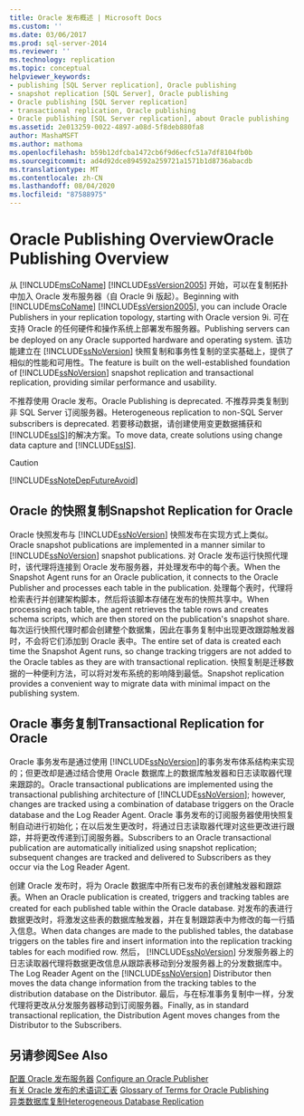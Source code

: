 ```yaml
---
title: Oracle 发布概述 | Microsoft Docs
ms.custom: ''
ms.date: 03/06/2017
ms.prod: sql-server-2014
ms.reviewer: ''
ms.technology: replication
ms.topic: conceptual
helpviewer_keywords:
- publishing [SQL Server replication], Oracle publishing
- snapshot replication [SQL Server], Oracle publishing
- Oracle publishing [SQL Server replication]
- transactional replication, Oracle publishing
- Oracle publishing [SQL Server replication], about Oracle publishing
ms.assetid: 2e013259-0022-4897-a08d-5f8deb880fa8
author: MashaMSFT
ms.author: mathoma
ms.openlocfilehash: b59b12dfcba1472cb6f9d6ecfc51a7df8104fb0b
ms.sourcegitcommit: ad4d92dce894592a259721a1571b1d8736abacdb
ms.translationtype: MT
ms.contentlocale: zh-CN
ms.lasthandoff: 08/04/2020
ms.locfileid: "87588975"
---
```

# <a name="oracle-publishing-overview"></a><span data-ttu-id="58dad-102">Oracle Publishing Overview</span><span class="sxs-lookup"><span data-stu-id="58dad-102">Oracle Publishing Overview</span></span>
  <span data-ttu-id="58dad-103">从 [!INCLUDE[msCoName](../../../includes/msconame-md.md)] [!INCLUDE[ssVersion2005](../../../includes/ssversion2005-md.md)] 开始，可以在复制拓扑中加入 Oracle 发布服务器（自 Oracle 9i 版起）。</span><span class="sxs-lookup"><span data-stu-id="58dad-103">Beginning with [!INCLUDE[msCoName](../../../includes/msconame-md.md)] [!INCLUDE[ssVersion2005](../../../includes/ssversion2005-md.md)], you can include Oracle Publishers in your replication topology, starting with Oracle version 9i.</span></span> <span data-ttu-id="58dad-104">可在支持 Oracle 的任何硬件和操作系统上部署发布服务器。</span><span class="sxs-lookup"><span data-stu-id="58dad-104">Publishing servers can be deployed on any Oracle supported hardware and operating system.</span></span> <span data-ttu-id="58dad-105">该功能建立在 [!INCLUDE[ssNoVersion](../../../includes/ssnoversion-md.md)] 快照复制和事务性复制的坚实基础上，提供了相似的性能和可用性。</span><span class="sxs-lookup"><span data-stu-id="58dad-105">The feature is built on the well-established foundation of [!INCLUDE[ssNoVersion](../../../includes/ssnoversion-md.md)] snapshot replication and transactional replication, providing similar performance and usability.</span></span>  
  
 <span data-ttu-id="58dad-106">不推荐使用 Oracle 发布。</span><span class="sxs-lookup"><span data-stu-id="58dad-106">Oracle Publishing is deprecated.</span></span> <span data-ttu-id="58dad-107">不推荐异类复制到非 SQL Server 订阅服务器。</span><span class="sxs-lookup"><span data-stu-id="58dad-107">Heterogeneous replication to non-SQL Server subscribers is deprecated.</span></span> <span data-ttu-id="58dad-108">若要移动数据，请创建使用变更数据捕获和 [!INCLUDE[ssIS](../../../includes/ssis-md.md)]的解决方案。</span><span class="sxs-lookup"><span data-stu-id="58dad-108">To move data, create solutions using change data capture and [!INCLUDE[ssIS](../../../includes/ssis-md.md)].</span></span>  
  
> [!CAUTION]  
>  [!INCLUDE[ssNoteDepFutureAvoid](../../../includes/ssnotedepfutureavoid-md.md)]  
  
## <a name="snapshot-replication-for-oracle"></a><span data-ttu-id="58dad-109">Oracle 的快照复制</span><span class="sxs-lookup"><span data-stu-id="58dad-109">Snapshot Replication for Oracle</span></span>  
 <span data-ttu-id="58dad-110">Oracle 快照发布与 [!INCLUDE[ssNoVersion](../../../includes/ssnoversion-md.md)] 快照发布在实现方式上类似。</span><span class="sxs-lookup"><span data-stu-id="58dad-110">Oracle snapshot publications are implemented in a manner similar to [!INCLUDE[ssNoVersion](../../../includes/ssnoversion-md.md)] snapshot publications.</span></span> <span data-ttu-id="58dad-111">对 Oracle 发布运行快照代理时，该代理将连接到 Oracle 发布服务器，并处理发布中的每个表。</span><span class="sxs-lookup"><span data-stu-id="58dad-111">When the Snapshot Agent runs for an Oracle publication, it connects to the Oracle Publisher and processes each table in the publication.</span></span> <span data-ttu-id="58dad-112">处理每个表时，代理将检索表行并创建架构脚本，然后将该脚本存储在发布的快照共享中。</span><span class="sxs-lookup"><span data-stu-id="58dad-112">When processing each table, the agent retrieves the table rows and creates schema scripts, which are then stored on the publication's snapshot share.</span></span> <span data-ttu-id="58dad-113">每次运行快照代理时都会创建整个数据集，因此在事务复制中出现更改跟踪触发器时，不会将它们添加到 Oracle 表中。</span><span class="sxs-lookup"><span data-stu-id="58dad-113">The entire set of data is created each time the Snapshot Agent runs, so change tracking triggers are not added to the Oracle tables as they are with transactional replication.</span></span> <span data-ttu-id="58dad-114">快照复制是迁移数据的一种便利方法，可以将对发布系统的影响降到最低。</span><span class="sxs-lookup"><span data-stu-id="58dad-114">Snapshot replication provides a convenient way to migrate data with minimal impact on the publishing system.</span></span>  
  
## <a name="transactional-replication-for-oracle"></a><span data-ttu-id="58dad-115">Oracle 事务复制</span><span class="sxs-lookup"><span data-stu-id="58dad-115">Transactional Replication for Oracle</span></span>  
 <span data-ttu-id="58dad-116">Oracle 事务发布是通过使用 [!INCLUDE[ssNoVersion](../../../includes/ssnoversion-md.md)]的事务发布体系结构来实现的；但更改却是通过结合使用 Oracle 数据库上的数据库触发器和日志读取器代理来跟踪的。</span><span class="sxs-lookup"><span data-stu-id="58dad-116">Oracle transactional publications are implemented using the transactional publishing architecture of [!INCLUDE[ssNoVersion](../../../includes/ssnoversion-md.md)]; however, changes are tracked using a combination of database triggers on the Oracle database and the Log Reader Agent.</span></span> <span data-ttu-id="58dad-117">Oracle 事务发布的订阅服务器使用快照复制自动进行初始化；在以后发生更改时，将通过日志读取器代理对这些更改进行跟踪，并将更改传递到订阅服务器。</span><span class="sxs-lookup"><span data-stu-id="58dad-117">Subscribers to an Oracle transactional publication are automatically initialized using snapshot replication; subsequent changes are tracked and delivered to Subscribers as they occur via the Log Reader Agent.</span></span>  
  
 <span data-ttu-id="58dad-118">创建 Oracle 发布时，将为 Oracle 数据库中所有已发布的表创建触发器和跟踪表。</span><span class="sxs-lookup"><span data-stu-id="58dad-118">When an Oracle publication is created, triggers and tracking tables are created for each published table within the Oracle database.</span></span> <span data-ttu-id="58dad-119">对发布的表进行数据更改时，将激发这些表的数据库触发器，并在复制跟踪表中为修改的每一行插入信息。</span><span class="sxs-lookup"><span data-stu-id="58dad-119">When data changes are made to the published tables, the database triggers on the tables fire and insert information into the replication tracking tables for each modified row.</span></span> <span data-ttu-id="58dad-120">然后， [!INCLUDE[ssNoVersion](../../../includes/ssnoversion-md.md)] 分发服务器上的日志读取器代理将数据更改信息从跟踪表移动到分发服务器上的分发数据库中。</span><span class="sxs-lookup"><span data-stu-id="58dad-120">The Log Reader Agent on the [!INCLUDE[ssNoVersion](../../../includes/ssnoversion-md.md)] Distributor then moves the data change information from the tracking tables to the distribution database on the Distributor.</span></span> <span data-ttu-id="58dad-121">最后，与在标准事务复制中一样，分发代理将更改从分发服务器移动到订阅服务器。</span><span class="sxs-lookup"><span data-stu-id="58dad-121">Finally, as in standard transactional replication, the Distribution Agent moves changes from the Distributor to the Subscribers.</span></span>  
  
## <a name="see-also"></a><span data-ttu-id="58dad-122">另请参阅</span><span class="sxs-lookup"><span data-stu-id="58dad-122">See Also</span></span>  
 <span data-ttu-id="58dad-123">[配置 Oracle 发布服务器](configure-an-oracle-publisher.md) </span><span class="sxs-lookup"><span data-stu-id="58dad-123">[Configure an Oracle Publisher](configure-an-oracle-publisher.md) </span></span>  
 <span data-ttu-id="58dad-124">[有关 Oracle 发布的术语词汇表](glossary-of-terms-for-oracle-publishing.md) </span><span class="sxs-lookup"><span data-stu-id="58dad-124">[Glossary of Terms for Oracle Publishing](glossary-of-terms-for-oracle-publishing.md) </span></span>  
 [<span data-ttu-id="58dad-125">异类数据库复制</span><span class="sxs-lookup"><span data-stu-id="58dad-125">Heterogeneous Database Replication</span></span>](heterogeneous-database-replication.md)  
  
  
